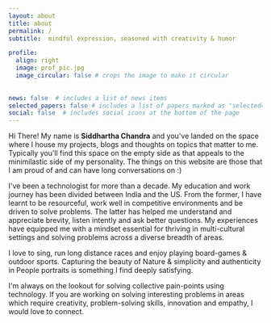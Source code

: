 ```yaml
---
layout: about
title: about
permalink: /
subtitle:  mindful expression, seasoned with creativity & humor

profile:
  align: right
  image: prof_pic.jpg
  image_circular: false # crops the image to make it circular
  
  
news: false  # includes a list of news items
selected_papers: false # includes a list of papers marked as "selected={true}"
social: false  # includes social icons at the bottom of the page
---
```


Hi There! My name is **Siddhartha Chandra** and you've landed on the space where I house my projects, blogs and thoughts on topics that matter to me. Typically you'll find this space on the empty side as that appeals to the minimilastic side of my personality. The things on this website are those that I am proud of and can have long conversations on :)

I've been a technologist for more than a decade. My education and work journey has been divided between India and the US. From the former, I have learnt to be resourceful, work well in competitive environments and be driven to solve problems. The latter has helped me understand and appreciate brevity, listen intently and ask better questions. 
My experiences have equipped me with a mindset essential for thriving in multi-cultural settings and solving problems across a diverse breadth of areas.

I love to sing, run long distance races and enjoy playing board-games & outdoor sports.
Capturing the beauty of Nature & simplicity and authenticity in People portraits is something I find deeply satisfying. 

I'm always on the lookout for solving collective pain-points using technology. 
If you are working on solving interesting problems in areas which require creativity, problem-solving skills, innovation and empathy, I would love to connect. 
